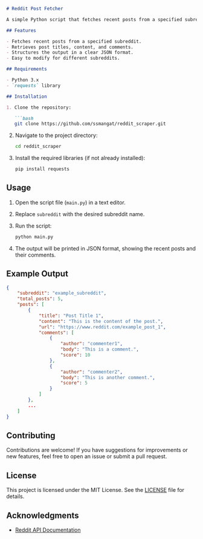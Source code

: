 ```markdown
# Reddit Post Fetcher

A simple Python script that fetches recent posts from a specified subreddit within the last 24 hours, including post titles, content, and comments. This project utilizes the Reddit API to retrieve data in JSON format.

## Features

- Fetches recent posts from a specified subreddit.
- Retrieves post titles, content, and comments.
- Structures the output in a clear JSON format.
- Easy to modify for different subreddits.

## Requirements

- Python 3.x
- `requests` library

## Installation

1. Clone the repository:

   ```bash
   git clone https://github.com/ssmangat/reddit_scraper.git
   ```

2. Navigate to the project directory:

   ```bash
   cd reddit_scraper
   ```

3. Install the required libraries (if not already installed):

   ```bash
   pip install requests
   ```

## Usage

1. Open the script file (`main.py`) in a text editor.
2. Replace `subreddit` with the desired subreddit name.
3. Run the script:

   ```bash
   python main.py
   ```

4. The output will be printed in JSON format, showing the recent posts and their comments.

## Example Output

```json
{
    "subreddit": "example_subreddit",
    "total_posts": 5,
    "posts": [
        {
            "title": "Post Title 1",
            "content": "This is the content of the post.",
            "url": "https://www.reddit.com/example_post_1",
            "comments": [
                {
                    "author": "commenter1",
                    "body": "This is a comment.",
                    "score": 10
                },
                {
                    "author": "commenter2",
                    "body": "This is another comment.",
                    "score": 5
                }
            ]
        },
        ...
    ]
}
```

## Contributing

Contributions are welcome! If you have suggestions for improvements or new features, feel free to open an issue or submit a pull request.

## License

This project is licensed under the MIT License. See the [LICENSE](LICENSE) file for details.

## Acknowledgments

- [Reddit API Documentation](https://www.reddit.com/dev/api)
```

